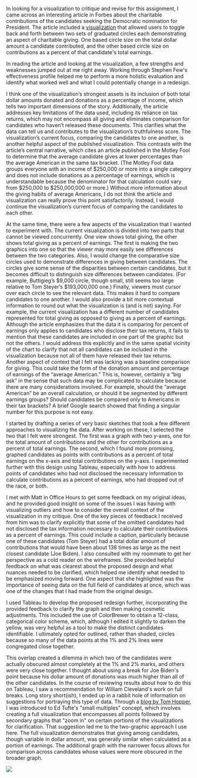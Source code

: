 In looking for a visualization to critique and revise for this assignment, I came across an interesting article in Forbes about the charitable contributions of the candidates seeking the Democratic nomination for President. The article included a [visualization](https://www.forbes.com/sites/chasewithorn/2019/08/14/how-charitable-are-the-2020-presidential-candidates/#4bd7c8e625ee) that allowed users to toggle back and forth between two sets of graduated circles each demonstrating an aspect of charitable giving. One based circle size on the total dollar amount a candidate contributed, and the other based circle size on contributions as a percent of that candidate's total earnings.

In reading the article and looking at the visualization, a few strengths and weaknesses jumped out at me right away. Working through Stephen Few's effectiveness profile helped me to perform a more holistic evaluation and identify what worked well and what I could potentially change in a redesign.

I think one of the visualization’s strongest assets is its inclusion of both total dollar amounts donated and donations as a percentage of income, which tells two important dimensions of the story. Additionally, the article addresses key limitations of the data used, including its reliance on tax returns, which may not encompass all giving and eliminates comparison for candidates who haven’t released these documents. This clarifies what the data can tell us and contributes to the visualization’s truthfulness score. The visualization’s current focus, comparing the candidates to one another, is another helpful aspect of the published visualization. This contrasts with the article’s central narrative, which cites an article published in the Motley Fool to determine that the average candidate gives at lower percentages than the average American in the same tax bracket. (The Motley Fool data groups everyone with an income of $250,000 or more into a single category and does not include donations as a percentage of earnings, which is understandable because the denominator for that calculation could vary from $250,000 to $250,000,000 or more.) Without more information about the giving habits of average Americans, I do not think the article and visualization can really prove this point satisfactorily. Instead, I would continue the visualization’s current focus of comparing the candidates to each other.

At the same time, there were a few aspects of the visualization that I wanted to experiment with. The current visualization is divided into two parts that cannot be viewed concurrently. One view shows total giving, the other shows total giving as a percent of earnings. The first is making the two graphics into one so that the viewer may more easily see differences between the two categories. Also, I would change the comparative size circles used to demonstrate differences in giving between candidates. The circles give some sense of the disparities between certain candidates, but it becomes difficult to distinguish size differences between candidates. (For example, Buttigieg’s $9,000 circle, though small, still seems too large relative to Tom Steyer’s $193,000,000 one.) Finally, viewers must cursor over each circle to see the relevant data. This makes it hard to compare candidates to one another. I would also provide a bit more contextual information to round out what the visualization is (and is not) saying. For example, the current visualization has a different number of candidates represented for total giving as opposed to giving as a percent of earnings. Although the article emphasizes that the data it is comparing for percent of earnings only applies to candidates who disclose their tax returns, it fails to mention that these candidates are included in one part of the graphic but not the others. I would address this explicitly and in the same spatial vicinity of the chart to clarify that not all candidates can be included in the visualization because not all of them have released their tax returns. Another aspect of context that I felt was lacking was a baseline comparison for giving. This could take the form of the donation amount and percentage of earnings of the “average American.” This is, however, certainly a “big ask” in the sense that such data may be complicated to calculate because there are many considerations involved. For example, should the “average American” be an overall calculation, or should it be segmented by different earnings groups? Should candidates be compared only to Americans in their tax brackets? A brief Google search showed that finding a singular number for this purpose is not easy.

I started by drafting a series of very basic sketches that took a few different approaches to visualizing the data. After working on these, I selected the two that I felt were strongest. The first was a graph with two y-axes, one for the total amount of contributions and the other for contributions as a percent of total earnings. The second, which I found more promising, graphed candidates as points with contributions as a percent of total earnings on the x-axis and total contributions on the y-axis. I experimented further with this design using Tableau, especially with how to address points of candidates who had not disclosed the necessary information to calculate contributions as a percent of earnings, who had dropped out of the race, or both.

I met with Matt in Office Hours to get some feedback on my original ideas, and he provided good insight on some of the issues I was having with visualizing outliers and how to consider the overall context of the visualization in my critique. One of the key pieces of feedback I received from him was to clarify explicitly that some of the omitted candidates had not disclosed the tax information necessary to calculate their contributions as a percent of earnings. This could include a caption, particularly because one of these candidates (Tom Steyer) had a total dollar amount of contributions that would have been about 138 times as large as the next closest candidate (Joe Biden). I also consulted with my roommate to get her perspective as a cold reader on the wireframes. She provided helpful feedback on what was clearest about the proposed design and what nuances needed to be clarified, which helped me identify what needed to be emphasized moving forward. One aspect that she highlighted was the importance of seeing data on the full field of candidates at once, which was one of the changes that I had made from the original design.

I used Tableau to develop the proposed redesign further, incorporating the provided feedback to clarify the graph and then making cosmetic adjustments. This included the use of ColorBrewer to obtain a 12-class, categorical color scheme, which, although I edited it slightly to darken the yellow, was very helpful as a tool to make the distinct candidates identifiable. I ultimately opted for outlined, rather than shaded, circles because so many of the data points at the 1% and 2% lines were congregated close together.

This overlap created a dilemma in which two of the candidates were actually obscured almost completely at the 1% and 2% marks, and others were very close together. I thought about using a break for Joe Biden's point because his dollar amount of donations was much higher than all of the other candidates. In the course of reviewing results about how to do this on Tableau, I saw a recommendation for William Cleveland's work on full breaks. Long story short(ish), I ended up in a rabbit hole of information on suggestions for portraying this type of data. Through a [blog by Tom Hopper](https://tomhopper.me/2010/08/30/graphing-highly-skewed-data/), I was introduced to Ed Tufte's "small multiples" concept, which involves creating a full visualization that encompasses all points followed by secondary graphs that "zoom in" on certain portions of the visualizations for clarification. That suggestion led me to the two-graphic approach I use here. The full visualization demonstrates that giving among candidates, though variable in dollar amount, was generally similar when calculated as a portion of earnings. The additional graph with the narrower focus allows for comparison across candidates whose values were more obscured in the broader graph.

<div class='tableauPlaceholder' id='viz1568821970523' style='position: relative'><noscript><a href='#'><img alt=' ' src='https:&#47;&#47;public.tableau.com&#47;static&#47;images&#47;Fi&#47;FinalCharts2_15688217916110&#47;Inset&#47;1_rss.png' style='border: none' /></a></noscript><object class='tableauViz'  style='display:none;'><param name='host_url' value='https%3A%2F%2Fpublic.tableau.com%2F' /> <param name='embed_code_version' value='3' /> <param name='site_root' value='' /><param name='name' value='FinalCharts2_15688217916110&#47;Inset' /><param name='tabs' value='no' /><param name='toolbar' value='yes' /><param name='static_image' value='https:&#47;&#47;public.tableau.com&#47;static&#47;images&#47;Fi&#47;FinalCharts2_15688217916110&#47;Inset&#47;1.png' /> <param name='animate_transition' value='yes' /><param name='display_static_image' value='yes' /><param name='display_spinner' value='yes' /><param name='display_overlay' value='yes' /><param name='display_count' value='yes' /></object></div>                <script type='text/javascript'>                    var divElement = document.getElementById('viz1568821970523');                    var vizElement = divElement.getElementsByTagName('object')[0];                    vizElement.style.width='100%';vizElement.style.height=(divElement.offsetWidth*0.75)+'px';                    var scriptElement = document.createElement('script');                    scriptElement.src = 'https://public.tableau.com/javascripts/api/viz_v1.js';                    vizElement.parentNode.insertBefore(scriptElement, vizElement);                </script>
